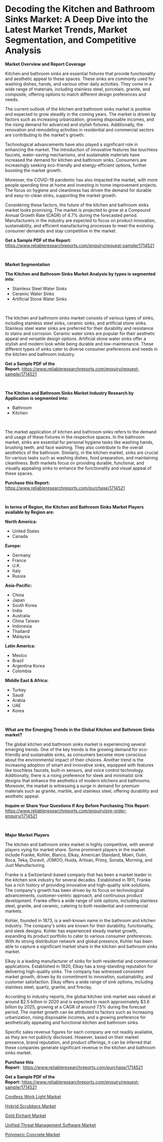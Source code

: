 <p><h1>Decoding the Kitchen and Bathroom Sinks Market: A Deep Dive into the Latest Market Trends, Market Segmentation, and Competitive Analysis</h1></p><p><strong>Market Overview and Report Coverage</strong></p>
<p><p>Kitchen and bathroom sinks are essential fixtures that provide functionality and aesthetic appeal to these spaces. These sinks are commonly used for washing dishes, hands, and various other daily activities. They come in a wide range of materials, including stainless steel, porcelain, granite, and composite, offering options to match different design preferences and needs.</p><p>The current outlook of the kitchen and bathroom sinks market is positive and expected to grow steadily in the coming years. The market is driven by factors such as increasing urbanization, growing disposable incomes, and the rising demand for advanced and stylish fixtures. Additionally, the renovation and remodeling activities in residential and commercial sectors are contributing to the market's growth.</p><p>Technological advancements have also played a significant role in enhancing the market. The introduction of innovative features like touchless faucets, water-saving mechanisms, and sustainable materials have increased the demand for kitchen and bathroom sinks. Consumers are increasingly seeking eco-friendly and energy-efficient options, further boosting the market growth.</p><p>Moreover, the COVID-19 pandemic has also impacted the market, with more people spending time at home and investing in home improvement projects. The focus on hygiene and cleanliness has driven the demand for durable and easy-to-clean sinks, supporting the market growth.</p><p>Considering these factors, the future of the kitchen and bathroom sinks market looks promising. The market is projected to grow at a Compound Annual Growth Rate (CAGR) of 4.7% during the forecasted period. Manufacturers in the industry are expected to focus on product innovation, sustainability, and efficient manufacturing processes to meet the evolving consumer demands and stay competitive in the market.</p></p>
<p><strong>Get a Sample PDF of the Report:</strong> <a href="https://www.reliableresearchreports.com/enquiry/request-sample/1714521">https://www.reliableresearchreports.com/enquiry/request-sample/1714521</a></p>
<p>&nbsp;</p>
<p><strong>Market Segmentation</strong></p>
<p><strong>The Kitchen and Bathroom Sinks Market Analysis by types is segmented into:</strong></p>
<p><ul><li>Stainless Steel Water Sinks</li><li>Ceramic Water Sinks</li><li>Artificial Stone Water Sinks</li></ul></p>
<p>&nbsp;</p>
<p><p>The kitchen and bathroom sinks market consists of various types of sinks, including stainless steel sinks, ceramic sinks, and artificial stone sinks. Stainless steel water sinks are preferred for their durability and resistance to stains and corrosion. Ceramic water sinks are popular for their aesthetic appeal and versatile design options. Artificial stone water sinks offer a stylish and modern look while being durable and low-maintenance. These different types of sinks cater to diverse consumer preferences and needs in the kitchen and bathroom industry.</p></p>
<p><strong>Get a Sample PDF of the Report:</strong>&nbsp;<a href="https://www.reliableresearchreports.com/enquiry/request-sample/1714521">https://www.reliableresearchreports.com/enquiry/request-sample/1714521</a></p>
<p>&nbsp;</p>
<p><strong>The Kitchen and Bathroom Sinks Market Industry Research by Application is segmented into:</strong></p>
<p><ul><li>Bathroom</li><li>Kitchen</li></ul></p>
<p>&nbsp;</p>
<p><p>The market application of kitchen and bathroom sinks refers to the demand and usage of these fixtures in the respective spaces. In the bathroom market, sinks are essential for personal hygiene tasks like washing hands, brushing teeth, and face washing. They also contribute to the overall aesthetics of the bathroom. Similarly, in the kitchen market, sinks are crucial for various tasks such as washing dishes, food preparation, and maintaining cleanliness. Both markets focus on providing durable, functional, and visually appealing sinks to enhance the functionality and visual appeal of these spaces.</p></p>
<p><strong>Purchase this Report:</strong>&nbsp; <a href="https://www.reliableresearchreports.com/purchase/1714521">https://www.reliableresearchreports.com/purchase/1714521</a></p>
<p>&nbsp;</p>
<p><strong>In terms of Region, the Kitchen and Bathroom Sinks Market Players available by Region are:</strong></p>
<p>
    <p> <strong> North America: </strong>
        <ul>
            <li>United States</li>
            <li>Canada</li>
        </ul>
        </p> 
    <p> <strong> Europe: </strong>
        <ul>
            <li>Germany</li>
            <li>France</li>
            <li>U.K.</li>
            <li>Italy</li>
            <li>Russia</li>
        </ul>
        </p> 
    <p> <strong> Asia-Pacific: </strong>
        <ul>
            <li>China</li>
            <li>Japan</li>
            <li>South Korea</li>
            <li>India</li>
            <li>Australia</li>
            <li>China Taiwan</li>
            <li>Indonesia</li>
            <li>Thailand</li>
            <li>Malaysia</li>
        </ul>
        </p> 
    <p> <strong> Latin America: </strong>
        <ul>
            <li>Mexico</li>
            <li>Brazil</li>
            <li>Argentina Korea</li>
            <li>Colombia</li>
        </ul>
        </p> 
    <p> <strong> Middle East & Africa: </strong>
        <ul>
            <li>Turkey</li>
            <li>Saudi</li>
            <li>Arabia</li>
            <li>UAE</li>
            <li>Korea</li>
        </ul>
    </p>
    </p>
<p>&nbsp;</p>
<p><strong>What are the Emerging Trends in the Global Kitchen and Bathroom Sinks market?</strong></p>
<p><p>The global kitchen and bathroom sinks market is experiencing several emerging trends. One of the key trends is the growing demand for eco-friendly and sustainable sinks, as consumers become more conscious about the environmental impact of their choices. Another trend is the increasing adoption of smart and innovative sinks, equipped with features like touchless faucets, built-in sensors, and voice control technology. Additionally, there is a rising preference for sleek and minimalist sink designs that enhance the aesthetics of modern kitchens and bathrooms. Moreover, the market is witnessing a surge in demand for premium materials such as granite, marble, and stainless steel, offering durability and aesthetic appeal.</p></p>
<p><strong>Inquire or Share Your Questions If Any Before Purchasing This Report</strong>- <a href="https://www.reliableresearchreports.com/enquiry/pre-order-enquiry/1714521">https://www.reliableresearchreports.com/enquiry/pre-order-enquiry/1714521</a></p>
<p>&nbsp;</p>
<p><strong>Major Market Players</strong></p>
<p><p>The kitchen and bathroom sinks market is highly competitive, with several players vying for market share. Some prominent players in the market include Franke, Kohler, Blanco, Elkay, American Standard, Moen, Oulin, Roca, Teka, Duravit, JOMOO, Huida, Artisan, Primy, Sonata, Morning, and Just Manufacturing.</p><p>Franke is a Switzerland-based company that has been a market leader in the kitchen sink industry for several decades. Established in 1911, Franke has a rich history of providing innovative and high-quality sink solutions. The company's growth has been driven by its focus on technological advancements, customer-centric approach, and continuous product development. Franke offers a wide range of sink options, including stainless steel, granite, and ceramic, catering to both residential and commercial markets.</p><p>Kohler, founded in 1873, is a well-known name in the bathroom and kitchen industry. The company's sinks are known for their durability, functionality, and sleek designs. Kohler has experienced steady market growth, expanding its product portfolio to cater to various consumer preferences. With its strong distribution network and global presence, Kohler has been able to capture a significant market share in the kitchen and bathroom sinks market.</p><p>Elkay is a leading manufacturer of sinks for both residential and commercial applications. Established in 1920, Elkay has a long-standing reputation for delivering high-quality sinks. The company has witnessed consistent market growth, driven by its commitment to innovation, sustainability, and customer satisfaction. Elkay offers a wide range of sink options, including stainless steel, quartz, granite, and fireclay.</p><p>According to industry reports, the global kitchen sink market was valued at around $2.5 billion in 2020 and is expected to reach approximately $3.6 billion by 2025, growing at a CAGR of around 7.5% during the forecast period. The market growth can be attributed to factors such as increasing urbanization, rising disposable incomes, and a growing preference for aesthetically appealing and functional kitchen and bathroom sinks.</p><p>Specific sales revenue figures for each company are not readily available, as they are not publicly disclosed. However, based on their market presence, brand reputation, and product offerings, it can be inferred that these companies generate significant revenue in the kitchen and bathroom sinks market.</p></p>
<p><strong>Purchase this Report:</strong>&nbsp;&nbsp;<a href="https://www.reliableresearchreports.com/purchase/1714521">https://www.reliableresearchreports.com/purchase/1714521</a></p>
<p></p>
<p><strong>Get a Sample PDF of the Report:</strong>&nbsp;<a href="https://www.reliableresearchreports.com/enquiry/request-sample/1714521">https://www.reliableresearchreports.com/enquiry/request-sample/1714521</a></p>
<p><p><a href="https://medium.com/@clock.fund.arm/cordless-work-light-market-exploring-market-share-market-trends-and-future-growth-17da5c609d08">Cordless Work Light Market</a></p><p><a href="https://medium.com/@sake.use.loan/hybrid-scrubbers-market-trends-and-market-analysis-forecasted-for-period-2023-2030-b20dc68d91e2">Hybrid Scrubbers Market</a></p><p><a href="https://www.linkedin.com/pulse/gold-etchant-market-share-amp-new-trends-analysis-report-type-a7rqf/">Gold Etchant Market</a></p><p><a href="https://github.com/ChiragRP21/Market-Research-Report-List-1/blob/main/unified-threat-management-software-market.md">Unified Threat Management Software Market</a></p><p><a href="https://github.com/ChiragRp1/Market-Research-Report-List-1/blob/main/polymeric-concrete-market.md">Polymeric Concrete Market</a></p></p>